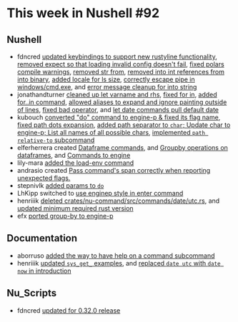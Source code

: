 # This week in Nushell #92

## Nushell

- fdncred [updated keybindings to support new rustyline functionality](https://github.com/nushell/nushell/pull/3511), [removed expect so that loading invalid config doesn't fail](https://github.com/nushell/nushell/pull/3510), [fixed polars compile warnings](https://github.com/nushell/nushell/pull/3501), [removed str from](https://github.com/nushell/nushell/pull/3500), [removed into int references from into binary](https://github.com/nushell/nushell/pull/3499), [added locale for ls size](https://github.com/nushell/nushell/pull/3497), [correctly escape pipe in windows/cmd.exe](https://github.com/nushell/nushell/pull/3489), and [error message cleanup for into string](https://github.com/nushell/nushell/pull/3488) 
- jonathandturner [cleaned up let varname and rhs](https://github.com/nushell/nushell/pull/3507), [fixed for in](https://github.com/nushell/nushell/pull/3506), [added for..in command](https://github.com/nushell/nushell/pull/3504), [allowed aliases to expand and ignore painting outside of lines](https://github.com/nushell/nushell/pull/3492), [fixed bad operator](https://github.com/nushell/nushell/pull/3479), and [let date commands pull default date](https://github.com/nushell/nushell/pull/3463) 
- kubouch [converted "do" command to engine-p & fixed its flag name](https://github.com/nushell/nushell/pull/3503), [fixed path dots expansion](https://github.com/nushell/nushell/pull/3491), [added path separator to `char`; Update char to engine-p; List all names of all possible chars](https://github.com/nushell/nushell/pull/3470), [implemented `path relative-to` subcommand](https://github.com/nushell/nushell/pull/3461) 
- elferherrera created [Dataframe commands](https://github.com/nushell/nushell/pull/3498), and [Groupby operations on dataframes](https://github.com/nushell/nushell/pull/3473), and [Commands to engine](https://github.com/nushell/nushell/pull/3448) 
- lily-mara [added the load-env command](https://github.com/nushell/nushell/pull/3484) 
- andrasio created [Pass command's span correctly when reporting unexpected flags.](https://github.com/nushell/nushell/pull/3478) 
- stepnivlk [added params to `do`](https://github.com/nushell/nushell/pull/3477) 
- LhKipp switched to [use enginep style in enter command](https://github.com/nushell/nushell/pull/3469) 
- henriiik [deleted crates/nu-command/src/commands/date/utc.rs](https://github.com/nushell/nushell/pull/3464), and [updated minimum required rust version](https://github.com/nushell/nushell/pull/3462) 
- efx [ported group-by to engine-p](https://github.com/nushell/nushell/pull/3458) 

## Documentation

- aborruso [added the way to have help on a command subcommand](https://github.com/nushell/nushell.github.io/pull/132) 
- henriiik [updated `sys_get_` examples](https://github.com/nushell/nushell.github.io/pull/131), and [replaced `date utc` with `date now` in introduction](https://github.com/nushell/nushell.github.io/pull/130) 

## Nu_Scripts

- fdncred [updated for 0.32.0 release](https://github.com/nushell/nu_scripts/pull/53) 

